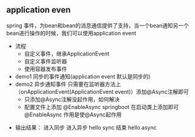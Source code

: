 ## application even
spring 事件，为bean和bean的消息通信提供了支持，当一个bean通知另一个bean进行操作的时候，我们可以使用application event
+ 流程
    + 自定义事件，继承ApplicationEvent
    + 自定义事件监听器
    + 使用容器发布事件
+ demo1 同步的事件通知(application event 默认是同步的) 
+ demo2 异步通知事件 只需要在监听器方法上（onApplicationEvent(ApplicationEvent event)）添加@Async注解即可 
    + 只添加@Async注解没起作用，如何解决
    + 配置文件上添加 @EnableAsync springboot 在启动类上添加即可@EnableAsync 作用是使@Async起作用
- 输出结果：
  进入同步
  进入异步
  hello sync
  结束
  hello async
  
    